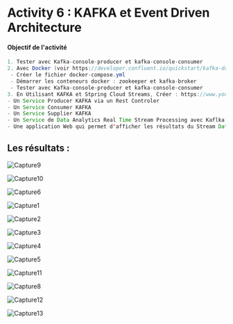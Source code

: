 # Activity 6 : KAFKA et Event Driven Architecture


#### Objectif de l'activité
```java
1. Tester avec Kafka-console-producer et kafka-console-consumer
2. Avec Docker (voir https://developer.confluent.io/quickstart/kafka-docker/) https://www.youtube.com/watch?v=9O1Kuk2xXO8
 - Créer le fichier docker-compose.yml
 - Démarrer les conteneurs docker : zookeeper et kafka-broker
 - Tester avec Kafka-console-producer et kafka-console-consumer
3. En Utilisant KAFKA et Stpring Cloud Streams, Créer : https://www.youtube.com/watch?v=eo8pSWpj2os&authuser=0
- Un Service Producer KAFKA via un Rest Controler
- Un Service Consumer KAFKA
- Un Service Supplier KAFKA
- Un Service de Data Analytics Real Time Stream Processing avec Kaflka Streams
- Une application Web qui permet d'afficher les résultats du Stream Data Analytics en temps réel
```

## Les résultats :

![Capture9](https://github.com/WebProjDeveloper/JEE_All_Activities/assets/125798807/36ec3759-330b-42eb-8c40-6ea77a48f74d)

![Capture10](https://github.com/WebProjDeveloper/JEE_All_Activities/assets/125798807/34edfb9e-0817-4ddf-8341-c80056a16a1a)

![Capture6](https://github.com/WebProjDeveloper/JEE_All_Activities/assets/125798807/905ee285-d128-4acd-9558-e18b67caa373)

![Capture1](https://github.com/WebProjDeveloper/JEE_All_Activities/assets/125798807/dde1f529-a087-408e-95e4-3b6562e63c39)

![Capture2](https://github.com/WebProjDeveloper/JEE_All_Activities/assets/125798807/11222db4-3b06-458b-8b2d-72dcd9767d83)

![Capture3](https://github.com/WebProjDeveloper/JEE_All_Activities/assets/125798807/143267da-0ad5-4b84-b875-3c7c8765a81f)

![Capture4](https://github.com/WebProjDeveloper/JEE_All_Activities/assets/125798807/d905c234-6760-424a-a527-f53555df979e)

![Capture5](https://github.com/WebProjDeveloper/JEE_All_Activities/assets/125798807/88776b3c-2e42-4b8d-911e-51bc0f0ceb9d)

![Capture11](https://github.com/WebProjDeveloper/JEE_All_Activities/assets/125798807/d7130d7e-1e6c-4bc6-a249-f2c4f85e7114)

![Capture8](https://github.com/WebProjDeveloper/JEE_All_Activities/assets/125798807/1ee99479-05fb-4a7c-968e-e82e19e4154f)

![Capture12](https://github.com/WebProjDeveloper/JEE_All_Activities/assets/125798807/0730675d-9707-4fef-90c2-9ce7d0491e30)

![Capture13](https://github.com/WebProjDeveloper/JEE_All_Activities/assets/125798807/11f03861-4b8b-403f-811c-a34967577e55)


